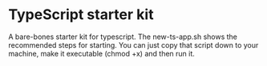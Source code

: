 # TypeScript starter kit

A bare-bones starter kit for typescript. The new-ts-app.sh shows the recommended steps for starting. You can just copy that script down to your machine, make it executable (chmod +x) and then run it.
